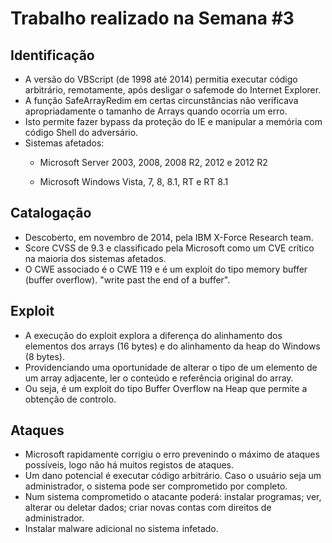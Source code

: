 # Trabalho realizado na Semana #3

## Identificação

- A versão do VBScript (de 1998 até 2014) permitia executar código arbitrário, remotamente, após desligar o safemode do Internet Explorer. 
- A função SafeArrayRedim em certas circunstâncias não verificava apropriadamente o tamanho de Arrays quando ocorria um erro. 
- Isto permite fazer bypass da proteção do IE e manipular a memória com código Shell do adversário. 
- Sistemas afetados:
    - Microsoft Server 2003, 2008, 2008 R2, 2012 e 2012 R2		 

    - Microsoft Windows Vista, 7, 8, 8.1, RT e RT 8.1 

## Catalogação

- Descoberto, em novembro de 2014, pela IBM X-Force Research team. 
- Score CVSS de 9.3 e classificado pela Microsoft como um CVE crítico na maioria dos sistemas afetados. 
- O CWE associado é o CWE 119 e é um exploit do tipo memory buffer (buffer overflow). "write past the end of a buffer". 

## Exploit

- A execução do exploit explora a diferença do alinhamento dos elementos dos arrays (16 bytes) e do alinhamento da heap do Windows (8 bytes). 
- Providenciando uma oportunidade de alterar o tipo de um elemento de um array adjacente, ler o conteúdo e referência original do array.
- Ou seja, é um exploit do tipo Buffer Overflow na Heap que permite a obtenção de controlo. 

## Ataques

- Microsoft rapidamente corrigiu o erro prevenindo o máximo de ataques possíveis, logo não há muitos registos de ataques. 
- Um dano potencial é executar código arbitrário. Caso o usuário seja um administrador, o sistema pode ser comprometido por completo. 
- Num sistema comprometido o atacante poderá: instalar programas; ver, alterar ou deletar dados; criar novas contas com direitos de administrador. 
- Instalar malware adicional no sistema infetado. 
